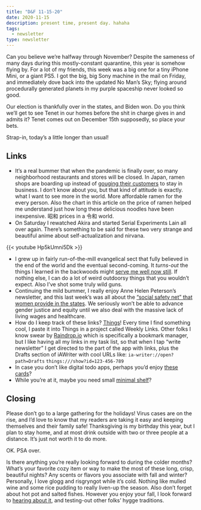 ```yaml
---
title: "D&F 11-15-20"
date: 2020-11-15
description: present time, present day. hahaha
tags:
  - newsletter
type: newsletter
---
```


Can you believe we’re halfway through November? Despite the sameness of many days during this mostly-constant quarantine, this year is somehow flying by. For a lot of my friends, this week was a big one for a tiny iPhone Mini, or a giant PS5. I got the big, big Sony machine in the mail on Friday, and immediately dove back into the updated No Man’s Sky; flying around procedurally generated planets in my purple spaceship never looked so good.

Our election is thankfully over in the states, and Biden won. Do you think we’ll get to see Tenet in our homes before the shit in charge gives in and admits it? Tenet comes out on December 15th supposedly, so place your bets.

Strap-in, today’s a little longer than usual!

## Links

- It’s a real bummer that when the pandemic is finally over, so many neighborhood restaurants and stores will be closed. In Japan, ramen shops are boarding up instead of [gouging their customers](https://www.bloomberg.com/news/articles/2020-11-11/tokyo-s-tiny-noodle-bars-close-up-shop-rather-than-raise-prices) to stay in business. I don’t know about you, but that kind of attitude is exactly. what I want to see more in the world. More affordable ramen for the every person. Also the chart in this article on the price of ramen helped me understand just how long these delicious noodles have been inexpensive. 昭和 prices in a 令和 world.
- On Saturday I rewatched Akira and started Serial Experiments Lain all over again. There’s something to be said for these two very strange and beautiful anime about self-actualization and nirvana.

{{< youtube Hp5kUmni5Dk >}}

- I grew up in fairly run-of-the-mill evangelical sect that fully believed in the end of the world and the eventual second-coming. It _turns-out_ the things I learned in the backwoods might [serve me well now still](https://www.theguardian.com/books/2020/jul/09/what-i-learned-from-preparing-for-the-end-of-the-world). If nothing else, I can do a lot of weird outdoorsy things that you wouldn’t expect. Also I’ve shot some truly wild guns.
- Continuing the mild bummer, I really enjoy Anne Helen Peterson’s newsletter, and this last week’s was all about the [“social safety net” that women provide in the states](https://annehelen.substack.com/p/other-countries-have-social-safety). We seriously won’t be able to advance gender justice and equity until we also deal with the massive lack of living wages and healthcare. 
- How do I keep track of these links? [Things](https://culturedcode.com/things/)! Every time I find something cool, I paste it into Things in a project called Weekly Links. Other folks I know swear by [Raindrop.io](https://raindrop.io) which is specifically a bookmark manager, but I like having all my links in my task list, so that when I tap “write newsletter” I get directed to the part of the app with links, plus the Drafts section of iAWriter with cool URLs like: `ia-writer://open?path=Drafts`
	`things:///show?id=123-456-789`
- In case you don’t like digital todo apps, perhaps you’d enjoy [these cards](https://elliotjaystocks.com/blog/today-soon)?
- While you’re at it, maybe you need small [minimal shelf](https://theartifox.com/collections/shelf/products/mini-shelf-black)?

## Closing

Please don’t go to a large gathering for the holidays! Virus cases are on the rise, and I’d love to know that my readers are taking it easy and keeping themselves and their family safe! Thanksgiving is my birthday this year, but I plan to stay home, and at most drink outside with two or three people at a distance. It’s just not worth it to do more.

OK. PSA over.

Is there anything you’re really looking forward to during the colder months? What’s your favorite cozy item or way to make the most of these long, crisp, beautiful nights? Any scents or flavors you associate with fall and winter? Personally, I love glogg and risgryngot while it’s cold. Nothing like mulled wine and some rice pudding to really liven-up the season. Also don’t forget about hot pot and salted fishes. However you enjoy your fall, I look forward to [hearing about it](mailto:newsletter@brookshelley.com), and testing-out other folks’ hygge traditions.